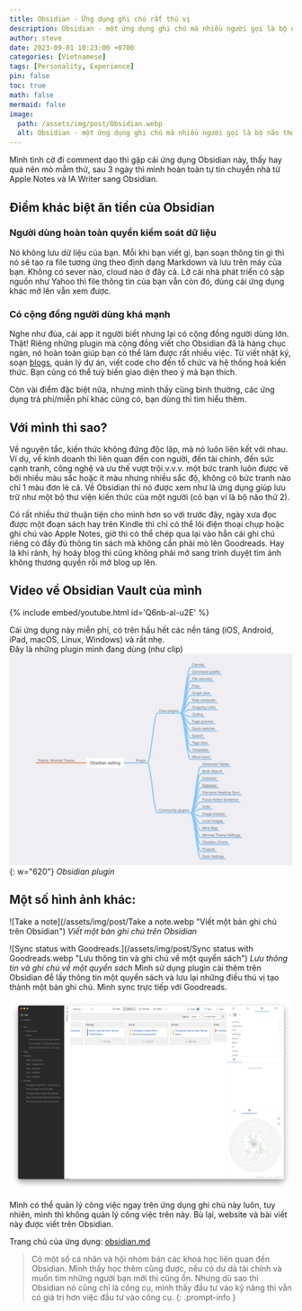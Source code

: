```yaml
---
title: Obsidian - Ứng dụng ghi chú rất thú vị
description: Obsidian - một ứng dụng ghi chú mà nhiều người gọi là bộ não thứ hai.
author: steve
date: 2023-09-01 10:23:00 +0700
categories: [Vietnamese]
tags: [Personality, Experience] 
pin: false
toc: true
math: false
mermaid: false
image:
  path: /assets/img/post/Obsidian.webp
  alt: Obsidian - một ứng dụng ghi chú mà nhiều người gọi là bộ não thứ hai
---
```


Mình tình cờ đi comment dạo thì gặp cái ứng dụng Obsidian này, thấy hay quá nên mò mẫm thử, sau 3 ngày thì mình hoàn toàn tự tin chuyển nhà từ Apple Notes và IA Writer sang Obsidian.

## Điểm khác biệt ăn tiền của Obsidian
### Người dùng hoàn toàn quyền kiểm soát dữ liệu
Nó không lưu dữ liệu của bạn. Mỗi khi bạn viết gì, bạn soạn thông tin gì thì nó sẽ tạo ra file tương ứng theo định dạng Markdown và lưu trên máy của bạn. Không có sever nào, cloud nào ở đây cả. Lỡ cái nhà phát triển có sập nguồn như Yahoo thì file thông tin của bạn vẫn còn đó, dùng cái ứng dụng khác mở lên vẫn xem được.

### Có cộng đồng người dùng khá mạnh

Nghe như đùa, cái app ít người biết nhưng lại có cộng đồng người dùng lớn. Thật! Riêng những plugin mà cộng đồng viết cho Obsidian đã là hàng chục ngàn, nó hoàn toàn giúp bạn có thể làm được rất nhiều việc. Từ viết nhật ký, soạn [blogs](https://stevehoang.com/), quản lý dự án, viết code cho đến tổ chức và hệ thống hoá kiến thức. Bạn cũng có thể tuỳ biến giao diện theo ý mà bạn thích.

Còn vài điểm đặc biệt nữa, nhưng mình thấy cũng bình thường, các ứng dụng trả phí/miễn phí khác cũng có, bạn dùng thì tìm hiểu thêm.

## Với mình thì sao?
Về nguyên tắc, kiến thức không đứng độc lập, mà nó luôn liên kết với nhau. Ví dụ, về kinh doanh thì liên quan đến con người, đến tài chính, đến sức cạnh tranh, công nghệ và ưu thế vượt trội.v.v.v. một bức tranh luôn được vẽ bởi nhiều màu sắc hoặc ít màu nhưng nhiều sắc độ, không có bức tranh nào chỉ 1 màu đơn lẻ cả. Về Obsidian thì nó được xem như là ứng dụng giúp lưu trữ như một bộ thư viện kiến thức của một người (có bạn ví là bộ não thứ 2).

Có rất nhiều thứ thuận tiện cho mình hơn so với trước đây, ngày xưa đọc được một đoạn sách hay trên Kindle thì chỉ có thể lôi điện thoại chụp hoặc ghi chú vào Apple Notes, giờ thì có thể chép qua lại vào hẳn cái ghi chú riêng có đầy đủ thông tin sách mà không cần phải mò lên Goodreads. Hay là khi rảnh, hý hoáy blog thì cũng không phải mở sang trình duyệt tìm ảnh không thương quyền rồi mở blog up lên.

## Video về Obsidian Vault của mình

{% include embed/youtube.html id='Q6nb-al-u2E' %}

Cái ứng dụng này miễn phí, có trên hầu hết các nền tảng (iOS, Android, iPad, macOS, Linux, Windows) và rất nhẹ.  
Đây là những plugin mình đang dùng (như clip)
![Mind map Obsidian setting](/assets/img/post/Mindmapping.webp "Obsidian plugin"){: w="620"}
_Obsidian plugin_

## Một số hình ảnh khác:

![Take a note](/assets/img/post/Take a note.webp "Viết một bản ghi chú trên Obsidian")
_Viết một bản ghi chú trên Obsidian_

![Sync status with Goodreads.](/assets/img/post/Sync status with Goodreads.webp "Lưu thông tin và ghi chú về một quyển sách")
_Lưu thông tin và ghi chú về một quyển sách_
Mình sử dụng plugin cài thêm trên Obsidian để lấy thông tin một quyển sách và lưu lại những điều thú vị tạo thành một bản ghi chú. Mình sync trực tiếp với Goodreads.

![Mình có thể quản lý công việc ngay trên ứng dụng ghi chú này luôn.](/assets/img/post/Planning.webp "Obsidian - ứng dụng ghi chú ngon nhất hiện tại cho phép toàn quyền kiểm soát dữ liệu 4")

Mình có thể quản lý công việc ngay trên ứng dụng ghi chú này luôn, tuy nhiên, mình thì không quản lý công việc trên này. Bù lại, website và bài viết này được viết trên Obsidian.

Trang chủ của ứng dụng: [obsidian.md](https://obsidian.md/)

> Có một số cá nhân và hội nhóm bán các khoá học liên quan đến Obsidian. Mình thấy học thêm cũng được, nếu có dư dả tài chính và muốn tìm những người bạn mới thì cũng ổn. Nhưng dù sao thì Obsidian nó cũng chỉ là công cụ, mình thấy đầu tư vào kỹ năng thì vẫn có giá trị hơn việc đầu tư vào công cụ.
{: .prompt-info }
